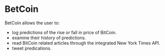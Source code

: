 # BetCoin

BetCoin allows the user to:
  - log predictions of the rise or fall in price of BitCoin.
  - examine their history of predictions.
  - read BitCoin related articles through the integrated New York Times API.
  - tweet predications.
